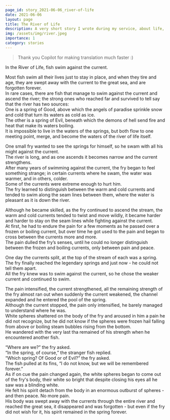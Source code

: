 ```yaml
---
page_id: story_2021-06-06_river-of-life
date: 2021-06-06
layout: page
title: The River of Life
description: A very short story I wrote during my service, about life, ambition, ethics and history.
img: /assets/img/river.jpeg
importance: 1
category: stories
---
```


> Thank you Copilot for making translation much faster :)

In the River of Life, fish swim against the current.

Most fish swim all their lives just to stay in place, and when they tire and age, they are swept away with the current to the great sea, and are forgotten forever.  
In rare cases, there are fish that manage to swim against the current and ascend the river; the strong ones who reached far and survived to tell say that the river has two sources:  
One is a spring of Good, above which the angels of paradise sprinkle snow and cold that turn its waters as cold as ice.  
The other is a spring of Evil, beneath which the demons of hell send fire and heat that make its waters boiling.  
It is impossible to live in the waters of the springs, but both flow to one meeting point, merge, and become the waters of the river of life itself.

One small fry wanted to see the springs for himself, so he swam with all his might against the current.  
The river is long, and as one ascends it becomes narrow and the current strengthens.  
After many years of swimming against the current, the fry began to feel something strange; in certain currents where he swam, the water was warmer, and in others, colder.  
Some of the currents were extreme enough to hurt him.  
The fry learned to distinguish between the warm and cold currents and tended to swim along the seam lines between them, where the water is pleasant as it is down the river.

Although he became skilled, as the fry continued to ascend the stream, the warm and cold currents tended to twist and move wildly, it became harder and harder to stay on the seam lines while fighting against the current.  
At first, he had to endure the pain for a few moments as he passed over a frozen or boiling current, but over time he got used to the pain and began to cross between the currents more and more.  
The pain dulled the fry’s senses, until he could no longer distinguish between the frozen and boiling currents, only between pain and peace.

One day the currents split, at the top of the stream of each was a spring.  
The fry finally reached the legendary springs and just now - he could not tell them apart.  
All the fry knew was to swim against the current, so he chose the weaker current and continued to swim.

The pain intensified, the current strengthened, all the remaining strength of the fry almost ran out when suddenly the current weakened, the channel expanded and he entered the pool of the spring.  
Although the current stopped, the pain only intensified, he barely managed to understand where he was.  
White spheres shattered on the body of the fry and aroused in him a pain he did not recognize, but he did not know if the spheres were frozen hail falling from above or boiling steam bubbles rising from the bottom.  
He wandered with the very last tha remained of his strength when he encountered another fish.

“Where are we?” the fry asked.  
“In the spring, of course,” the stranger fish replied.  
“Which spring? Of Good or of Evil?” the fry asked.  
The fish pulled at its fins, “I do not know, but we will be remembered forever.”  
As if on cue the pain changed again, the white spheres began to come out of the fry's body, their white so bright that despite closing his eyes all he saw was a blinding white.  
He felt his spirit detach from the body in an enormous outburst of spheres - and then peace. No more pain.  
His body was swept away with the currents through the entire river and reached the great sea, it disappeared and was forgotten - but even if the fry did not wish for it, his spirit remained in the spring forever.
